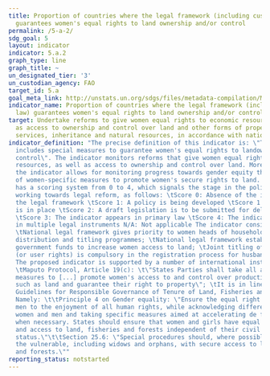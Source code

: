 ```yaml
---
title: Proportion of countries where the legal framework (including customary law)
  guarantees women's equal rights to land ownership and/or control
permalink: /5-a-2/
sdg_goal: 5
layout: indicator
indicator: 5.a.2
graph_type: line
graph_title: ~
un_designated_tier: '3'
un_custodian_agency: FAO
target_id: 5.a
goal_meta_link: http://unstats.un.org/sdgs/files/metadata-compilation/Metadata-Goal-5.pdf
indicator_name: Proportion of countries where the legal framework (including customary
  law) guarantees women's equal rights to land ownership and/or control
target: Undertake reforms to give women equal rights to economic resources, as well
  as access to ownership and control over land and other forms of property, financial
  services, inheritance and natural resources, in accordance with national laws.
indicator_definition: "The precise definition of this indicator is: \"The legal framework
  includes special measures to guarantee women's equal rights to landownership and
  control\". The indicator monitors reforms that give women equal rights to economic
  resources, as well as access to ownership and control over land. More specifically,
  the indicator allows for monitoring progress towards gender equity through the adoption
  of women-specific measures to promote women's secure rights to land. The indicator
  has a scoring system from 0 to 4, which signals the stage in the policy/legal framework
  working towards legal reform, as follows: \tScore 0: Absence of the indicator in
  the legal framework \tScore 1: A policy is being developed \tScore 1.5: A policy
  is in place \tScore 2: A draft legislation is to be submitted for deliberations
  \tScore 3: The indicator appears in primary law \tScore 4: The indicator appears
  in multiple legal instruments N/A: Not applicable The indicator considers whether:
  \tNational legal framework gives priority to women heads of household under land
  distribution and titling programmes; \tNational legal framework establishes targeted
  government funds to increase women access to land; \tJoint titling of private property
  (or user rights) is compulsory in the registration process for husband and wife;
  The proposed indicator is supported by a number of international instruments, including:
  \tMaputo Protocol, Article 19(c): \t\"States Parties shall take all appropriate
  measures to [...] promote women's access to and control over productive resources
  such as land and guarantee their right to property\"; \tIt is in line with the Voluntary
  Guidelines for Responsible Governance of Tenure of Land, Fisheries and Forests (VGGT).
  Namely: \t\tPrinciple 4 on Gender equality: \"Ensure the equal right of women and
  men to the enjoyment of all human rights, while acknowledging differences between
  women and men and taking specific measures aimed at accelerating de facto equality
  when necessary. States should ensure that women and girls have equal tenure rights
  and access to land, fisheries and forests independent of their civil and marital
  status.\"\t\tSection 25.6: \"Special procedures should, where possible, provide
  the vulnerable, including widows and orphans, with secure access to land, fisheries
  and forests.\""
reporting_status: notstarted
---
```

